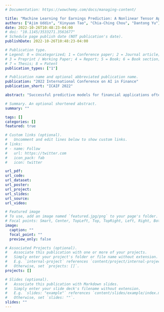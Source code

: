 ```yaml
---
# Documentation: https://wowchemy.com/docs/managing-content/

title: "Machine Learning for Earnings Prediction: A Nonlinear Tensor Approach for Data Integration and Completion"
authors: ["Ajim Uddin", "Xinyuan Tao", "Chia-Ching Chou", "Dantong Yu"]
date: 2022-10-26T10:48:23-04:00
# doi: "10.1145/3533271.3561677"
# Schedule page publish date (NOT publication's date).
publishDate: 2022-10-26T10:48:23-04:00

# Publication type.
# Legend: 0 = Uncategorized; 1 = Conference paper; 2 = Journal article;
# 3 = Preprint / Working Paper; 4 = Report; 5 = Book; 6 = Book section;
# 7 = Thesis; 8 = Patent
publication_types: ["1"]

# Publication name and optional abbreviated publication name.
publication: "2022 International Conference on AI in Finance"
publication_short: "ICAIF 2022"

abstract: "Successful predictive models for financial applications often require harnessing complementary information from multiple datasets. Incorporating data from different sources into a single model can be challenging as they vary in structure, dimensions, quality, and completeness. Simply merging those datasets can cause redundancy, discrepancy, and information loss. This paper proposes a convolutional neural network-based nonlinear tensor coupling and completion framework (NLTCC) to combine heterogeneous datasets without compromising data quality. We demonstrate the effectiveness of NLTCC in solving a specific business problem - predicting firms’ earnings from financial analysts’ earnings forecast. First, we apply NLTCC to fuse firm characteristics and stock market information into the financial analysts’ earnings forecasts data to impute missing values and improve data quality. Subsequently, we predict the next quarter’s earnings based on the imputed data. The experiments reveal that the prediction error decreases by 65% compared with the benchmark analysts’ consensus forecast. The long-short portfolio returns based on NLTCC outperform analysts’ consensus forecast and the S&P-500 index from three-day up to two-month holding period. The prediction accuracy improvement is robust with different performance metrics and various industry sectors. Notably, it is more salient for the sectors with higher heterogeneity. "

# Summary. An optional shortened abstract.
summary: ""

tags: []
categories: []
featured: true

# Custom links (optional).
#   Uncomment and edit lines below to show custom links.
# links:
# - name: Follow
#   url: https://twitter.com
#   icon_pack: fab
#   icon: twitter

url_pdf:
url_code:
url_dataset:
url_poster:
url_project:
url_slides:
url_source:
url_video:

# Featured image
# To use, add an image named `featured.jpg/png` to your page's folder. 
# Focal points: Smart, Center, TopLeft, Top, TopRight, Left, Right, BottomLeft, Bottom, BottomRight.
image:
  caption: ""
  focal_point: ""
  preview_only: false

# Associated Projects (optional).
#   Associate this publication with one or more of your projects.
#   Simply enter your project's folder or file name without extension.
#   E.g. `internal-project` references `content/project/internal-project/index.md`.
#   Otherwise, set `projects: []`.
projects: []

# Slides (optional).
#   Associate this publication with Markdown slides.
#   Simply enter your slide deck's filename without extension.
#   E.g. `slides: "example"` references `content/slides/example/index.md`.
#   Otherwise, set `slides: ""`.
slides: ""
---
```

